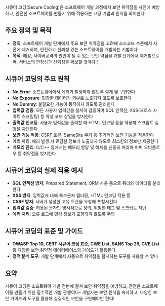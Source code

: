 시큐어 코딩(Secure Coding)은 소프트웨어 개발 과정에서 보안 취약점을 사전에 예방하고, 안전한 소프트웨어를 만들기 위해 적용하는 코딩 기법과 원칙을 의미한다

## ​주요 정의 및 목적

- **정의**: 소프트웨어 개발 단계에서 주요 보안 취약점을 고려해 소스코드 수준에서 사전에 제거하여, 안전하고 신뢰성 있는 소프트웨어를 개발하는 기법이다
- **목적**: 해킹, 사이버공격의 원인이 될 수 있는 보안 약점을 개발 단계에서 제거함으로써, 서비스의 안정성과 신뢰성을 확보할 것이다!!


## 시큐어 코딩의 주요 원칙

- **No Error**: 소프트웨어에서 에러가 발생하지 않도록 설계 및 구현한다
- **No Exposure**: 민감한 데이터가 외부로 노출되지 않도록 보호한다
- **No Dummy**: 불필요한 기능이 동작하지 않도록 관리한다
- **입력값 검증**: 모든 사용자 입력값을 철저히 검증하여 SQL 인젝션, XSS(크로스 사이트 스크립팅) 등 악성 코드 삽입을 방지한다
- **출력값 인코딩**: 사용자 입력값을 출력할 때 HTML 인코딩 등을 적용해 스크립트 실행을 차단한다
- **보안 기능 적용**: CSRF 토큰, SameSite 쿠키 등 추가적인 보안 기능을 적용한다
- **에러 처리**: 에러 발생 시 민감한 정보가 노출되지 않도록 최소한의 정보만 제공한다
- **메모리 관리**: C/C++ 등에서는 메모리 할당 및 해제를 신중히 처리해 버퍼 오버플로우 등 취약점을 방지한다

## 시큐어 코딩의 실제 적용 예시

- **SQL 인젝션 방지**: Prepared Statement, ORM 사용 등으로 쿼리와 데이터를 분리한다
- **XSS 방지**: 입력값에 대해 특수문자 필터링, HTML 인코딩 적용 등
- **CSRF 방지**: 서버가 생성한 고유 토큰을 요청에 포함시킨다
- **입력값 검증**: 허용된 문자만 명시적으로 정의, 위험한 태그 및 스크립트 차단
- **에러 처리**: 오류 로그에 민감 정보가 포함되지 않도록 주의
## 시큐어 코딩의 표준 및 가이드

- **OWASP Top 10, CERT 시큐어 코딩 표준, CWE List, SANS Top 25, CVE List** 등 다양한 보안 취약점 데이터베이스와 가이드가 활용된다
- **정적 분석 도구**: 개발 단계에서 자동으로 취약점을 탐지하는 도구를 사용할 수 있다

## 요약

시큐어 코딩은 소프트웨어 개발 전반에 걸쳐 보안 취약점을 예방하고, 안전한 소프트웨어를 만들기 위한 필수적인 개발 관행이다- 개발자는 보안 원칙을 숙지하고, 다양한 보안 가이드와 도구를 활용해 실질적인 보안을 구현해야만 한다!
